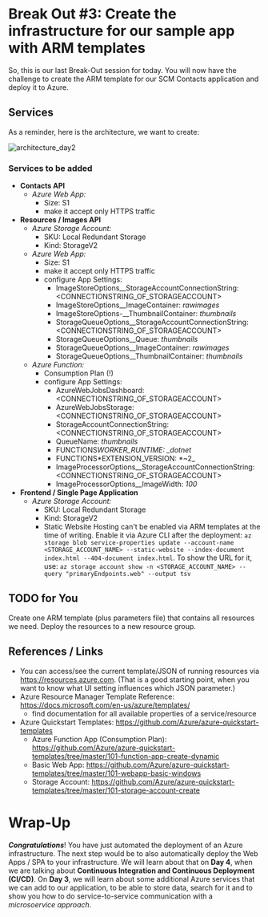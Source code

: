 # Break Out #3: Create the infrastructure for our sample app with ARM templates

So, this is our last Break-Out session for today. You will now have the challenge to create the ARM template for our SCM Contacts application and deploy it to Azure.

## Services

As a reminder, here is the architecture, we want to create:

![architecture_day2](./img/architecture_day2.png "architecture_day2")

### Services to be added

- **Contacts API**
  - _Azure Web App:_
    - Size: S1
    - make it accept only HTTPS traffic
- **Resources / Images API**
  - _Azure Storage Account:_
    - SKU: Local Redundant Storage
    - Kind: StorageV2
  - _Azure Web App:_
    - Size: S1
    - make it accept only HTTPS traffic
    - configure App Settings:
      - ImageStoreOptions\_\_StorageAccountConnectionString: <CONNECTIONSTRING_OF_STORAGEACCOUNT>
      - ImageStoreOptions\_\_ImageContainer: _rawimages_
      - ImageStoreOptions-\_\_ThumbnailContainer: _thumbnails_
      - StorageQueueOptions\_\_StorageAccountConnectionString: <CONNECTIONSTRING_OF_STORAGEACCOUNT>
      - StorageQueueOptions\_\_Queue: _thumbnails_
      - StorageQueueOptions\_\_ImageContainer: _rawimages_
      - StorageQueueOptions\_\_ThumbnailContainer: _thumbnails_
  - _Azure Function:_
    - Consumption Plan (!)
    - configure App Settings:
      - AzureWebJobsDashboard: <CONNECTIONSTRING_OF_STORAGEACCOUNT>
      - AzureWebJobsStorage: <CONNECTIONSTRING_OF_STORAGEACCOUNT>
      - StorageAccountConnectionString: <CONNECTIONSTRING_OF_STORAGEACCOUNT>
      - QueueName: _thumbnails_
      - FUNCTIONS*WORKER_RUNTIME: \_dotnet*
      - FUNCTIONS*EXTENSION_VERSION: *~2\_
      - ImageProcessorOptions\_\_StorageAccountConnectionString: <CONNECTIONSTRING_OF_STORAGEACCOUNT>
      - ImageProcessorOptions\_\_ImageWidth: _100_
- **Frontend / Single Page Application**
  - _Azure Storage Account:_
    - SKU: Local Redundant Storage
    - Kind: StorageV2
    - Static Website Hosting can't be enabled via ARM templates at the time of writing. Enable it via Azure CLI after the deployment: `az storage blob service-properties update --account-name <STORAGE_ACCOUNT_NAME> --static-website --index-document index.html --404-document index.html`. To show the URL for it, use: `az storage account show -n <STORAGE_ACCOUNT_NAME> --query "primaryEndpoints.web" --output tsv`

## TODO for You

Create one ARM template (plus parameters file) that contains all resources we need. Deploy the resources to a new resource group.

## References / Links

- You can access/see the current template/JSON of running resources via <https://resources.azure.com>. (That is a good starting point, when you want to know what UI setting influences which JSON parameter.)
- Azure Resource Manager Template Reference: <https://docs.microsoft.com/en-us/azure/templates/>
  - find documentation for all available properties of a service/resource
- Azure Quickstart Templates: <https://github.com/Azure/azure-quickstart-templates>
  - Azure Function App (Consumption Plan): <https://github.com/Azure/azure-quickstart-templates/tree/master/101-function-app-create-dynamic>
  - Basic Web App: <https://github.com/Azure/azure-quickstart-templates/tree/master/101-webapp-basic-windows>
  - Storage Account: <https://github.com/Azure/azure-quickstart-templates/tree/master/101-storage-account-create>

# Wrap-Up

**_Congratulations_**! You have just automated the deployment of an Azure infrastructure. The next step would be to also automatically deploy the Web Apps / SPA to your infrastructure. We will learn about that on **Day 4**, when we are talking about **Continuous Integration and Continuous Deployment (CI/CD)**. On **Day 3**, we will learn about some additional Azure services that we can add to our application, to be able to store data, search for it and to show you how to do service-to-service communication with a _microsoervice approach_.
